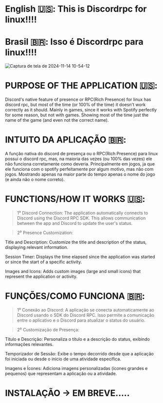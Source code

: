 
# English 🇺🇸: This is Discordrpc for linux!!!!

# Brasil 🇧🇷: Isso é Discordrpc para linux!!!!


![Captura de tela de 2024-11-14 10-54-12](https://github.com/user-attachments/assets/b60d8cba-7619-4873-85e6-870f582cba2a)


# PURPOSE OF THE APPLICATION 🇺🇸:

Discord's native feature of presence or RPC(Rich Presence) for linux has discord rpc, but most of the time (or 100% of the time) it doesn't work correctly as it should. Mainly in games, since it works with Spotify perfectly for some reason, but not with games. Showing most of the time just the name of the game (and even not the correct name).

# INTUITO DA APLICAÇÃO 🇧🇷:

A função nativa do discord de presença ou o RPC(Rich Presence) para linux possui o discord rpc, mas, na maioria das vezes (ou 100% das vezes) ele não funciona corretamente como deveria. Principalmente em jogos, ja que ele funciona com o spotify perfeitamente por algum motivo, mas não com jogos. Mostrando apenas na maior parte do tempo apenas o nome do jogo (e ainda não o nome correto).

# FUNCTIONS/HOW IT WORKS 🇺🇸:

> 1⁰ Discord Connection: The application automatically connects to Discord using the Discord RPC SDK. This allows communication between the app and Discord to update the user's status.

> 2⁰ Presence Customization:

Title and Description: Customize the title and description of the status, displaying relevant information.

Session Timer: Displays the time elapsed since the application was started or since the start of a specific activity.

Images and Icons: Adds custom images (large and small icons) that represent the application or activity.

# FUNÇÕES/COMO FUNCIONA 🇧🇷:
> 1⁰ Conexão ao Discord: A aplicação se conecta automaticamente ao Discord usando o SDK do Discord RPC. Isso permite a comunicação entre o aplicativo e o Discord para atualizar o status do usuário.

> 2⁰ Customização de Presença:

Título e Descrição: Personaliza o título e a descrição do status, exibindo informações relevantes.

Temporizador de Sessão: Exibe o tempo decorrido desde que a aplicação foi iniciada ou desde o início de uma atividade específica.

Imagens e Ícones: Adiciona imagens personalizadas (ícones grandes e pequenos) que representam a aplicação ou a atividade.

# INSTALAÇÃO -> EM BREVE.....
